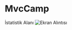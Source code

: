 # MvcCamp
 İstatistik Alanı
![Ekran Alıntısı](https://user-images.githubusercontent.com/71379630/160451009-dd38ef5b-9c0f-4c00-a570-5e8f1e9f8e88.PNG)
